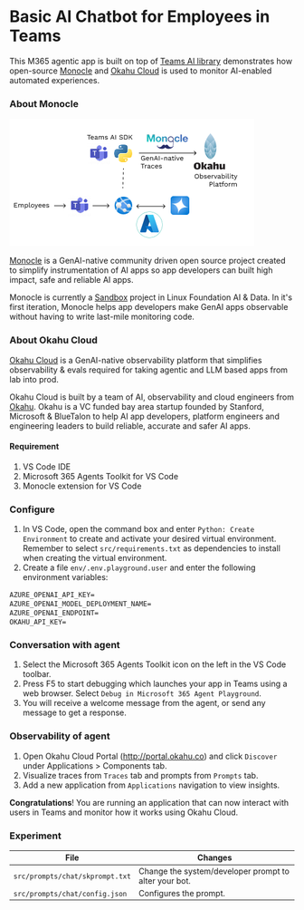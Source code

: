 # Basic AI Chatbot for Employees in Teams

This M365 agentic app is built on top of [Teams AI library](https://aka.ms/teams-ai-library) demonstrates how open-source [Monocle](#about-monocle) and [Okahu Cloud](#about-okahu) is used to monitor AI-enabled automated experiences. 

### About Monocle 

<img src="assets/basic-team-bot-okahu.png">

[Monocle](http://monocle2ai.org/) is a GenAI-native community driven open source project created to simplify instrumentation of AI apps so app developers can built high impact, safe and reliable AI apps. 

Monocle is currently a [Sandbox](https://lfaidata.foundation/projects/monocle/) project in Linux Foundation AI & Data. In it's first iteration, Monocle helps app developers make GenAI apps observable without having to write last-mile monitoring code. 

### About Okahu Cloud 

[Okahu Cloud](http://portal.okahu.co/) is a GenAI-native observability platform that simplifies observability & evals required for taking agentic and LLM based apps from lab into prod. 

Okahu Cloud is built by a team of AI, observability and cloud engineers from [Okahu](https://www.okahu.ai). Okahu is a VC funded bay area startup founded by Stanford, Microsoft & BlueTalon to help AI app developers, platform engineers and engineering leaders to build reliable, accurate and safer AI apps.

#### Requirement
1. VS Code IDE 
1. Microsoft 365 Agents Toolkit for VS Code
1. Monocle extension for VS Code

### Configure
1. In VS Code, open the command box and enter `Python: Create Environment` to create and activate your desired virtual environment. Remember to select `src/requirements.txt` as dependencies to install when creating the virtual environment.
1. Create a file `env/.env.playground.user` and enter the following environment variables: 
```
AZURE_OPENAI_API_KEY=
AZURE_OPENAI_MODEL_DEPLOYMENT_NAME=
AZURE_OPENAI_ENDPOINT=
OKAHU_API_KEY=
```


### Conversation with agent
1. Select the Microsoft 365 Agents Toolkit icon on the left in the VS Code toolbar.
1. Press F5 to start debugging which launches your app in Teams using a web browser. Select `Debug in Microsoft 365 Agent Playground`.
1. You will receive a welcome message from the agent, or send any message to get a response.

### Observability of agent 
1. Open Okahu Cloud Portal (http://portal.okahu.co) and click `Discover` under Applications > Components tab. 
2. Visualize traces from `Traces` tab and prompts from `Prompts` tab. 
3. Add a new application from `Applications` navigation to view insights. 

**Congratulations**! You are running an application that can now interact with users in Teams and monitor how it works using Okahu Cloud. 

### Experiment

| File                                 | Changes                                           |
| - | - |
|`src/prompts/chat/skprompt.txt`| Change the system/developer prompt to alter your bot.|
|`src/prompts/chat/config.json`| Configures the prompt.|


[^1]: Use of Okahu hosted demo is covered by Okahu's [terms of service for evaluations](https://www.okahu.ai/agreements/evaluation-agreement). 
  [Okahu](https://www.okahu.ai) is a team of AI, observability & cloud engineers working to simplify observability for agentic and other GenAI apps. We serve AI app developers, platform engineers and engineering leaders to build reliable, accurate and safer AI apps. We believe in community driven open source software and are a major contributor to GenAI native observability Project Monocle hosted by Linux Foundation.
  Connect with us on [Linkedin](https://www.linkedin.com/company/99272699/admin/dashboard/), [Github](https://github.com/okahu) or email us at <dx@okahu.ai>


